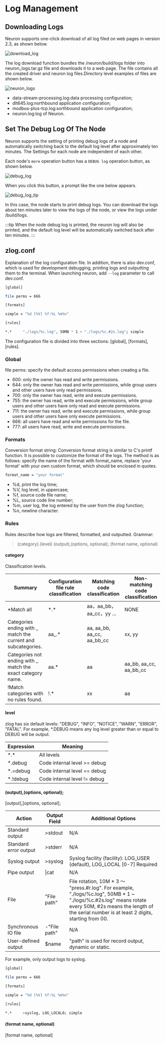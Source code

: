 # Log Management

## Downloading Logs

Neuron supports one-click download of all log filed on web pages in version 2.3, as shown below.

![download_log](./assets/download_log.png)

The log download function bundles the /neuron/build/logs folder into neuron_logs.tar.gz file and downloads it to a web page. The file contains all the created driver and neuron log files.Directory level examples of files are shown below.

![neuron_logs](./assets/neuron_logs.png)

* data-stream-processing.log:data processing configuration;
* dlt645.log:northbound application configuration;
* modbus-plus-tcp.log:sorthbound application configuration;
* neuron.log:log of Neuron.

## Set The Debug Log Of The Node

Neuron supports the setting of printing debug logs of a node and automatically switching back to the default log level after approximately ten minutes. The Settings for each node are independent of each other.

Each node's `more` operation button has a `DEBUG log` operation button, as shown below.

![debug_log](./assets/debug_log.png)

When you click this button, a prompt like the one below appears.

![debug_log_tip](./assets/debug_log_tip.png)

In this case, the node starts to print debug logs. You can download the logs about ten minutes later to view the logs of the node, or view the logs under /build/logs.

:::tip
When the node debug log is printed, the neuron log will also be printed, and the default log level will be automatically switched back after ten minutes.
:::

## zlog.conf

Explanation of the log configuration file. In addition, there is also dev.conf, which is used for development debugging, printing logs and outputting them to the terminal. When launching neuron, add `--log` parameter to call dev.conf.

```bash
[global]

file perms = 666

[formats]

simple = "%d [%V] %f:%L %m%n"

[rules]

*.*     "./logs/%c.log", 50MB * 1 ~ "./logs/%c.#2s.log"; simple
```

The configuration file is divided into three sections: [global], [formats], [rules].

### Global

file perms: specify the default access permissions when creating a file.

* 600: only the owner has read and write permissions.
* 644: only the owner has read and write permissions, while group users and other users have only read permissions.
* 700: only the owner has read, write and execute permissions.
* 755: the owner has read, write and execute permissions, while group users and other users have only read and execute permissions.
* 711: the owner has read, write and execute permissions, while group users and other users have only execute permissions.
* 666: all users have read and write permissions for the file.
* 777: all users have read, write and execute permissions.

### Formats

Conversion format string: Conversion format string is similar to C's printf function. It is possible to customize the format of the logs. The method is as follows: specify the name of the format with format_name, replace 'your format' with your own custom format, which should be enclosed in quotes.
```bash
format_name = "your format"
```
* %d, print the log time;
* %V, log level, in uppercase;
* %f, source code file name;
* %L, source code line number;
* %m, user log, the log entered by the user from the zlog function;
* %n, newline character.

### Rules

Rules describe how logs are filtered, formatted, and outputted.
Grammar:

> (category).(level)    (output),(options, optional); (format name, optional)

#### category

Classification levels.

| Summary                      | Configuration file rule classification | Matching code classification               | Non-matching code classification         |
| --------------------------- | -------------- | ------------------------- | ---------------------- |
|*Match all                     | \*.\*            | aa，aa_bb，aa_cc，yy ...    | NONE                   |
| Categories ending with _ match the current and subcategories.  | aa_.*          | aa, aa_bb, aa_cc, aa_bb_cc | xx, yy                 |
| Categories not ending with _ match the exact category name.       | aa.*           | aa                         | aa_bb, aa_cc, aa_bb_cc |
| !Match categories with no rules found.        | !.*            | xx                         | aa                     |

#### level

zlog has six default levels: "DEBUG", "INFO", "NOTICE", "WARN", "ERROR", "FATAL". For example, *.DEBUG means any log level greater than or equal to DEBUG will be output.

| Expression  | Meaning               |
| -------- | ----------------- |
| \*.\*        | All levels            |
| *.debug  | Code internal level >= debug |
| *.=debug | Code internal level == debug |
| *.!debug | Code internal level != debug |

#### (output),(options, optional);

[output],[options, optional];

| Action                 | Output Field | Additional Options |
| ---------------------- | ------------ | ------ |
| Standard output        | >stdout      | N/A |
| Standard error output  | >stderr      | N/A |
| Syslog output          | >syslog      | Syslog facility (facility): LOG_USER (default), LOG_LOCAL [0-7] Required |
| Pipe output            | \|cat        | N/A |
| File                   | "File path"  | File rotation, 10M * 3 ～ "press.#r.log". For example, "./logs/%c.log", 50MB * 1 ~ "./logs/%c.#2s.log" means rotate every 50M, #2s means the length of the serial number is at least 2 digits, starting from 00.  |
| Synchronous IO file    | -"File path" | N/A |
| User-defined output    | $name        | "path" is used for record output, dynamic or static.|

For example, only output logs to syslog.
```bash
[global]

file perms = 666

[formats]

simple = "%d [%V] %f:%L %m%n"

[rules]

*.*    	>syslog, LOG_LOCAL0; simple
```

#### (format name, optional)

[format name, optional]